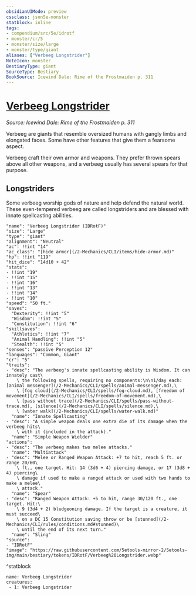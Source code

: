 ```yaml
---
obsidianUIMode: preview
cssclass: json5e-monster
statblock: inline
tags:
- compendium/src/5e/idrotf
- monster/cr/5
- monster/size/large
- monster/type/giant
aliases: ["Verbeeg Longstrider"]
NoteIcon: monster
BestiaryType: giant
SourceType: Bestiary
BookSource: Icewind Dale: Rime of the Frostmaiden p. 311
---
```

# [Verbeeg Longstrider](2-Mechanics/CLI/bestiary/giant/verbeeg-longstrider-idrotf.md)
*Source: Icewind Dale: Rime of the Frostmaiden p. 311*  

Verbeeg are giants that resemble oversized humans with gangly limbs and elongated faces. Some have other features that give them a fearsome aspect.

Verbeeg craft their own armor and weapons. They prefer thrown spears above all other weapons, and a verbeeg usually has several spears for that purpose.

## Longstriders

Some verbeeg worship gods of nature and help defend the natural world. These even-tempered verbeeg are called longstriders and are blessed with innate spellcasting abilities.

```statblock
"name": "Verbeeg Longstrider (IDRotF)"
"size": "Large"
"type": "giant"
"alignment": "Neutral"
"ac": !!int "14"
"ac_class": "[hide armor](/2-Mechanics/CLI/items/hide-armor.md)"
"hp": !!int "119"
"hit_dice": "14d10 + 42"
"stats":
- !!int "19"
- !!int "15"
- !!int "16"
- !!int "13"
- !!int "14"
- !!int "10"
"speed": "50 ft."
"saves":
  "Dexterity": !!int "5"
  "Wisdom": !!int "5"
  "Constitution": !!int "6"
"skillsaves":
  "Athletics": !!int "7"
  "Animal Handling": !!int "5"
  "Stealth": !!int "5"
"senses": "passive Perception 12"
"languages": "Common, Giant"
"cr": "5"
"traits":
- "desc": "The verbeeg's innate spellcasting ability is Wisdom. It can innately cast\
    \ the following spells, requiring no components:\n\n1/day each: [animal messenger](/2-Mechanics/CLI/spells/animal-messenger.md),\
    \ [fog cloud](/2-Mechanics/CLI/spells/fog-cloud.md), [freedom of movement](/2-Mechanics/CLI/spells/freedom-of-movement.md),\
    \ [pass without trace](/2-Mechanics/CLI/spells/pass-without-trace.md), [silence](/2-Mechanics/CLI/spells/silence.md),\
    \ [water walk](/2-Mechanics/CLI/spells/water-walk.md)"
  "name": "Innate Spellcasting"
- "desc": "A simple weapon deals one extra die of its damage when the verbeeg hits\
    \ with it (included in the attack)."
  "name": "Simple Weapon Wielder"
"actions":
- "desc": "The verbeeg makes two melee attacks."
  "name": "Multiattack"
- "desc": "Melee or Ranged Weapon Attack: +7 to hit, reach 5 ft. or range 20/60\
    \ ft., one target. Hit: 14 (3d6 + 4) piercing damage, or 17 (3d8 + 4) piercing\
    \ damage if used to make a ranged attack or used with two hands to make a melee\
    \ attack."
  "name": "Spear"
- "desc": "Ranged Weapon Attack: +5 to hit, range 30/120 ft., one target. Hit:\
    \ 9 (3d4 + 2) bludgeoning damage. If the target is a creature, it must succeed\
    \ on a DC 15 Constitution saving throw or be [stunned](/2-Mechanics/CLI/rules/conditions.md#stunned)\
    \ until the end of its next turn."
  "name": "Sling"
"source":
- "IDRotF"
"image": "https://raw.githubusercontent.com/5etools-mirror-2/5etools-img/main/bestiary/tokens/IDRotF/Verbeeg%20Longstrider.webp"
```
^statblock

```encounter-table
name: Verbeeg Longstrider
creatures:
 - 1: Verbeeg Longstrider
```